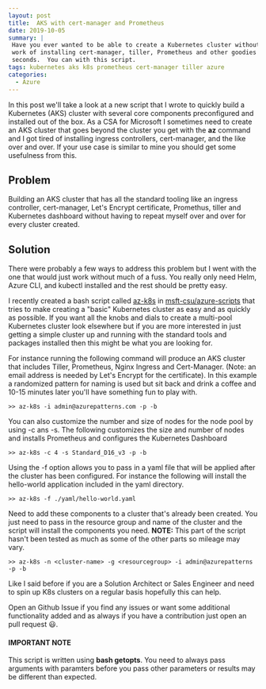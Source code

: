 ```yaml
---
layout: post
title:  AKS with cert-manager and Prometheus
date: 2019-10-05
summary: |
 Have you ever wanted to be able to create a Kubernetes cluster without all the
 work of installing cert-manager, tiller, Prometheus and other goodies in
 seconds.  You can with this script.
tags: kubernetes aks k8s prometheus cert-manager tiller azure
categories:
  - Azure
---
```

In this post we'll take a look at a new script that I wrote to quickly build a Kubernetes (AKS) cluster with several core components preconfigured and installed out of the box.  As a CSA for Microsoft I sometimes need to create an AKS cluster that goes beyond the cluster you get with the __az__ command and I got tired of installing ingress controllers, cert-manager, and the like over and over.  If your use case is similar to mine you should get some usefulness from this.

## Problem
Building an AKS cluster that has all the standard tooling like an ingress controller, cert-manager, Let's Encrypt certificate, Promethus, tiller and Kubernetes dashboard without having to repeat myself over and over for every cluster created.

## Solution 
There were probably a few ways to address this problem but I went with the one that would just work without much of a fuss.  You really only need Helm, Azure CLI, and kubectl installed and the rest should be pretty easy.  

I recently created a bash script called [az-k8s](https://github.com/msft-csu/azure-scripts/blob/master/iaas/az-k8s) in
[msft-csu/azure-scripts](https://github.com/msft-csu/azure-scripts) that tries to make creating a "basic" Kubernetes cluster as easy and as quickly as possible.  If you want all the knobs and dials to create a multi-pool Kubernetes cluster look elsewhere but if you are more interested in just getting a simple
cluster up and running with the standard tools and packages installed then this might be what you are looking for.

For instance running the following command will produce an AKS cluster that includes Tiller, Prometheus, Nginx Ingress and Cert-Manager. (Note: an email address is needed by Let's Encrypt for the certificate).  In this example a randomized pattern for naming is used but sit back and drink a coffee and 10-15 minutes
later you'll have something fun to play with.

```terminal
>> az-k8s -i admin@azurepatterns.com -p -b
```

You can also customize the number and size of nodes for the node pool by using -c ans -s. The following customizes the size and number of nodes and installs Prometheus and configures the Kubernetes Dashboard

```terminal
>> az-k8s -c 4 -s Standard_D16_v3 -p -b
```

Using the -f option allows you to pass in a yaml file that will be applied after the cluster has been configured. For instance the following will install the hello-world application included in the yaml directory.

```terminal
>> az-k8s -f ./yaml/hello-world.yaml
```

Need to add these components to a cluster that's already been created.  You just need to pass in the resource group and name of the cluster and the script will install the components you need.  __NOTE:__  This part of the script hasn't been tested as much as some of the other parts so mileage may vary.

```terminal
>> az-k8s -n <cluster-name> -g <resourcegroup> -i admin@azurepatterns -p -b
```

Like I said before if you are a Solution Architect or Sales Engineer and need to spin up K8s clusters on a regular basis hopefully this can help.  

Open an Github Issue if you find any issues or want some additional functionality added and as always if you have a contribution just open an pull request  :smiley:.

#### IMPORTANT NOTE
This script is written using __bash getopts__.  You need to always pass arguments with paramters before you pass other parameters or results may be different than expected.


